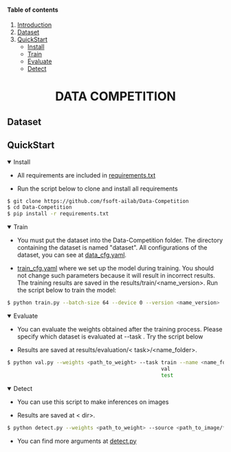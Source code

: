 #### Table of contents
1. [Introduction](#introduction)
2. [Dataset](#dataset)
2. [QuickStart](#quickstart)
   - [Install](#install)
	- [Train](#train)
	- [Evaluate](#evaluate)
    - [Detect](#detect)
    
 <p align="center">
  <h1 align="center", id="introduction">DATA COMPETITION</h1>
</p>

## Dataset<a name="dataset"></a>
## QuickStart<a name="quickstart"></a>
<details open>
<summary>Install</summary><a name="install"></a>


* All  requirements are included in [requirements.txt](https://github.com/fsoft-ailab/Data-Competition/blob/main/requirements.txt)


* Run the script below to clone and install all requirements


```bash
$ git clone https://github.com/fsoft-ailab/Data-Competition
$ cd Data-Competition
$ pip install -r requirements.txt
```
</details>

<details open>
<summary>Train</summary> <a name="train"></a>


* You must put the dataset into the Data-Competition folder. The directory containing the dataset is named "dataset".
All configurations of the dataset, you can see at [data_cfg.yaml](https://github.com/fsoft-ailab/Data-Competition/blob/main/config/data_cfg.yaml). 


* [train_cfg.yaml](https://github.com/fsoft-ailab/Data-Competition/blob/main/config/train_cfg.yaml) where we set up the model during training. 
You should not change such parameters because it will result in incorrect results. The training results are saved in the results/train/<name_version>.
Run the script below to train the model:
```bash
$ python train.py --batch-size 64 --device 0 --version <name_version> 
```

</details>

<details open >
<summary>Evaluate</summary> <a name="evaluate"></a>


* You can evaluate the weights obtained after the training process. Please specify which dataset is evaluated at --task . Try the script below 


* Results are saved at results/evaluation/< task>/<name_folder>.


```bash
$ python val.py --weights <path_to_weight> --task train --name <name_folder>
                                                  val
                                                  test
```
</details>

<details open>
<summary>Detect</summary>  <a name="detect"></a>


* You can use this script to make inferences on images

* Results are saved at < dir>.
```bash
$ python detect.py --weights <path_to_weight> --source <path_to_image/folder> --dir <save_dir>
```

* You can find more arguments at [detect.py](https://github.com/fsoft-ailab/Data-Competition/blob/main/train.py)

</details>
